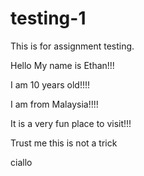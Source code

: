 # testing-1
This is for assignment testing.


Hello My name is Ethan!!!

I am 10 years old!!!!

I am from Malaysia!!!!

It is a very fun place to visit!!!

Trust me this is not a trick

ciallo
